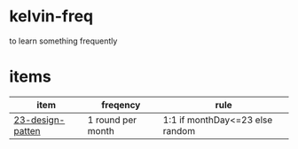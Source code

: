 # kelvin-freq
to learn something frequently

# items
item | freqency | rule
-- | -- | --
[23-design-patten](http://23dp.fanxian.website) | 1 round per month | 1:1 if monthDay<=23 else random
